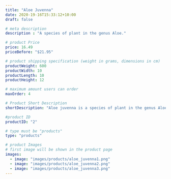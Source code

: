 ```yaml
---
title: "Aloe Juvenna"
date: 2020-19-16T15:33:12+10:00
draft: false

# meta description
description : "A species of plant in the genus Aloe."

# product Price
price: 16.49
priceBefore: "$21.95"

# product shipping specification (weight in grams, dimensions in cm)
productWeight: 600
productWidth: 10
productLength: 10
productHeight: 12

# maximum amount users can order
maxOrder: 4

# Product Short Description
shortDescription: "Aloe juvenna is a species of plant in the genus Aloe. It is popular in cultivation but extremely rare in its natural habitat in Kenya."

#product ID
productID: "2"

# type must be "products"
type: "products"

# product Images
# first image will be shown in the product page
images:
  - image: "images/products/aloe_juvenna1.png"
  - image: "images/products/aloe_juvenna2.png"
  - image: "images/products/aloe_juvenna3.png"
---
```

